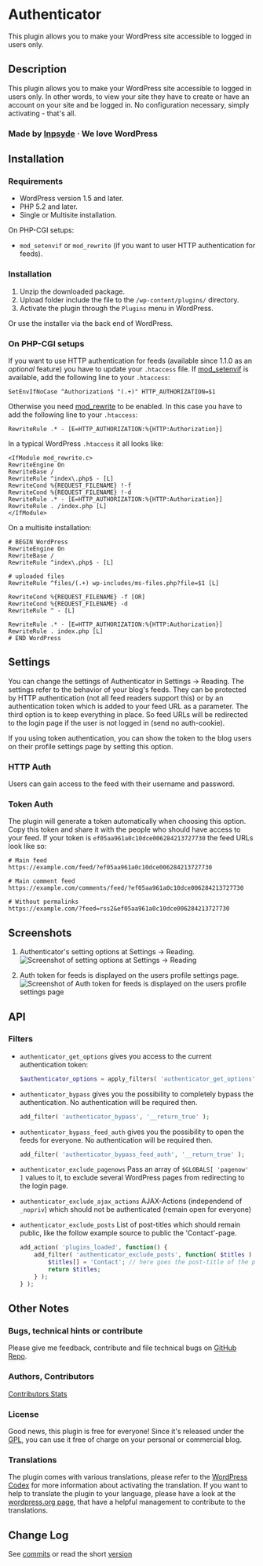 # Authenticator

This plugin allows you to make your WordPress site accessible to logged in users only.

## Description
This plugin allows you to make your WordPress site accessible to logged in users only. In other words, to view your site they have to create or have an account on your site and be logged in. No configuration necessary, simply activating - that's all.

### Made by [Inpsyde](https://inpsyde.com) &middot; We love WordPress

## Installation
### Requirements
* WordPress version 1.5 and later.
* PHP 5.2 and later.
* Single or Multisite installation.

On PHP-CGI setups:

- `mod_setenvif` or `mod_rewrite` (if you want to user HTTP authentication for feeds).

### Installation
1. Unzip the downloaded package.
2. Upload folder include the file to the `/wp-content/plugins/` directory.
3. Activate the plugin through the `Plugins` menu in WordPress.

Or use the installer via the back end of WordPress.

### On PHP-CGI setups
If you want to use HTTP authentication for feeds (available since 1.1.0 as an *optional* feature) you have to update your `.htaccess` file. If [mod_setenvif](http://httpd.apache.org/docs/2.0/mod/mod_setenvif.html) is available, add the following line to your `.htaccess`:

```
SetEnvIfNoCase ^Authorization$ "(.+)" HTTP_AUTHORIZATION=$1
```

Otherwise you need [mod_rewrite](http://httpd.apache.org/docs/current/mod/mod_rewrite.html) to be enabled. In this case you have to add the following line to your `.htaccess`:

```
RewriteRule .* - [E=HTTP_AUTHORIZATION:%{HTTP:Authorization}]
```

In a typical WordPress `.htaccess` it all looks like:

```
<IfModule mod_rewrite.c>
RewriteEngine On
RewriteBase /
RewriteRule ^index\.php$ - [L]
RewriteCond %{REQUEST_FILENAME} !-f
RewriteCond %{REQUEST_FILENAME} !-d
RewriteRule .* - [E=HTTP_AUTHORIZATION:%{HTTP:Authorization}]
RewriteRule . /index.php [L]
</IfModule>
```

On a multisite installation:

```
# BEGIN WordPress
RewriteEngine On
RewriteBase /
RewriteRule ^index\.php$ - [L]

# uploaded files
RewriteRule ^files/(.+) wp-includes/ms-files.php?file=$1 [L]

RewriteCond %{REQUEST_FILENAME} -f [OR]
RewriteCond %{REQUEST_FILENAME} -d
RewriteRule ^ - [L]

RewriteRule .* - [E=HTTP_AUTHORIZATION:%{HTTP:Authorization}]
RewriteRule . index.php [L]
# END WordPress
```
## Settings
You can change the settings of Authenticator in Settings → Reading. The settings refer to the behavior of your blog's feeds. They can be protected by HTTP authentication (not all feed readers support this) or by an authentication token which is added to your feed URL as a parameter. The third option is to keep everything in place. So feed URLs will be redirected to the login page if the user is not logged in (send no auth-cookie).

If you using token authentication, you can show the token to the blog users on their profile settings page by setting this option.

### HTTP Auth
Users can gain access to the feed with their username and password.

### Token Auth
The plugin will generate a token automatically when choosing this option. Copy this token and share it with the people who should have access to your feed. If your token is `ef05aa961a0c10dce006284213727730` the feed URLs look like so:

```
# Main feed
https://example.com/feed/?ef05aa961a0c10dce006284213727730

# Main comment feed
https://example.com/comments/feed/?ef05aa961a0c10dce006284213727730

# Without permalinks
https://example.com/?feed=rss2&ef05aa961a0c10dce006284213727730
```

## Screenshots
1. Authenticator's setting options at Settings → Reading.
![Screenshot of setting options at Settings → Reading](./assets/screenshot-1.png)

2. Auth token for feeds is displayed on the users profile settings page.
![Screenshot of Auth token for feeds is displayed on the users profile settings page](./assets/screenshot-2.png)

## API
### Filters
* `authenticator_get_options` gives you access to the current authentication token:

    ```php
    $authenticator_options = apply_filters( 'authenticator_get_options', array() );
    ```

* `authenticator_bypass` gives you the possibility to completely bypass the authentication. No authentication will be required then.

    ```php
    add_filter( 'authenticator_bypass', '__return_true' );
    ```

* `authenticator_bypass_feed_auth` gives you the possibility to open the feeds for everyone. No authentication will be required then.

    ```php
    add_filter( 'authenticator_bypass_feed_auth', '__return_true' );
    ```

* `authenticator_exclude_pagenows` Pass an array of `$GLOBALS[ 'pagenow' ]` values to it, to exclude several WordPress pages from redirecting to the login page.

* `authenticator_exclude_ajax_actions` AJAX-Actions (independend of `_nopriv`) which should not be authenticated (remain open for everyone)

* `authenticator_exclude_posts` List of post-titles which should remain public, like the follow example source to public the 'Contact'-page.

    ```php
    add_action( 'plugins_loaded', function() {
        add_filter( 'authenticator_exclude_posts', function( $titles ) {
            $titles[] = 'Contact'; // here goes the post-title of the post/page you want to exclude
            return $titles;
        } );
    } );
    ```

## Other Notes
### Bugs, technical hints or contribute
Please give me feedback, contribute and file technical bugs on [GitHub Repo](https://github.com/bueltge/authenticator).

### Authors, Contributors
[Contributors Stats](https://github.com/bueltge/Authenticator/graphs/contributors)

### License
Good news, this plugin is free for everyone! Since it's released under the [GPL](./license.txt), you can use it free of charge on your personal or commercial blog.

### Translations
The plugin comes with various translations, please refer to the [WordPress Codex](https://codex.wordpress.org/Installing_WordPress_in_Your_Language) for more information about activating the translation. If you want to help to translate the plugin to your language, please have a look at the [wordpress.org page](https://wordpress.org/plugins/authenticator/), that have a helpful management to contribute to the translations.

## Change Log
See [commits](https://github.com/bueltge/Authenticator/commits/master) or read the short [version](https://wordpress.org/plugins/authenticator/#developers)
